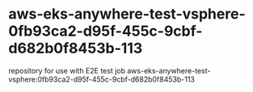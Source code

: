 # aws-eks-anywhere-test-vsphere-0fb93ca2-d95f-455c-9cbf-d682b0f8453b-113
repository for use with E2E test job aws-eks-anywhere-test-vsphere:0fb93ca2-d95f-455c-9cbf-d682b0f8453b-113
